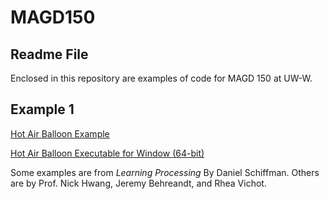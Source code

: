 # MAGD150
## Readme File

Enclosed in this repository are examples of code for MAGD 150 at UW-W.


## Example 1

[Hot Air Balloon Example](https://github.com/Chris3701/MAGD-150-Assignments/Assignment_Two.pde)

[Hot Air Balloon Executable for Window (64-bit)](https://github.com/Chris3701/MAGD-150-Assignments/Assignment_Two.exe)

Some examples are from *Learning Processing* By Daniel Schiffman. Others are by Prof. Nick Hwang, Jeremy Behreandt, and Rhea Vichot.
